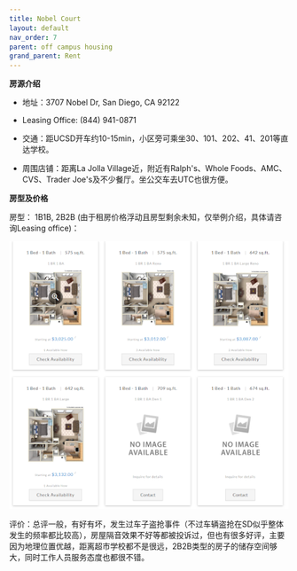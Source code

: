 ```yaml
---
title: Nobel Court
layout: default
nav_order: 7
parent: off campus housing
grand_parent: Rent
---
```



**房源介绍**

- 地址：3707 Nobel Dr, San Diego, CA 92122

- Leasing Office: (844) 941-0871

- 交通：距UCSD开车约10-15min，小区旁可乘坐30、101、202、41、201等直达学校。

- 周围店铺：距离La Jolla Village近，附近有Ralph's、Whole Foods、AMC、CVS、Trader Joe's及不少餐厅。坐公交车去UTC也很方便。

**房型及价格**

房型： 1B1B, 2B2B
(由于租房价格浮动且房型剩余未知，仅举例介绍，具体请咨询Leasing office)：

![img_8.png](../../../images/rent/off/img_8.png)

评价：总评一般，有好有坏，发生过车子盗抢事件（不过车辆盗抢在SD似乎整体发生的频率都比较高），房屋隔音效果不好等都被投诉过，但也有很多好评，主要因为地理位置优越，距离超市学校都不是很远，2B2B类型的房子的储存空间够大，同时工作人员服务态度也都很不错。

